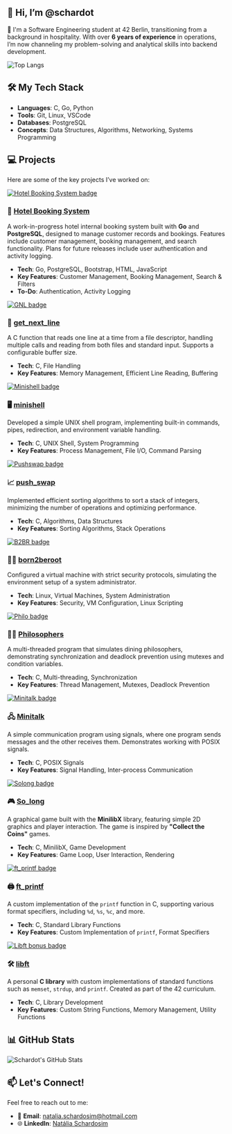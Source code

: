 ## 👋 Hi, I’m @schardot
👀 I'm a Software Engineering student at 42 Berlin, transitioning from a background in hospitality. With over **6 years of experience** in operations, I’m now channeling my problem-solving and analytical skills into backend development.

![Top Langs](https://github-readme-stats.vercel.app/api/top-langs/?username=schardot&layout=compact)

## 🛠️ My Tech Stack  
- **Languages**: C, Go, Python  
- **Tools**: Git, Linux, VSCode  
- **Databases**: PostgreSQL
- **Concepts**: Data Structures, Algorithms, Networking, Systems Programming  

## 💻 Projects  
Here are some of the key projects I’ve worked on:

[![Hotel Booking System badge](https://img.shields.io/badge/Hotel--Booking--System-Go-green)](https://github.com/schardot/hotel-booking-system)
### 🏨 [Hotel Booking System](https://github.com/schardot/hotel-system)
A work-in-progress hotel internal booking system built with **Go** and **PostgreSQL**, designed to manage customer records and bookings. Features include customer management, booking management, and search functionality. Plans for future releases include user authentication and activity logging.

- **Tech**: Go, PostgreSQL, Bootstrap, HTML, JavaScript  
- **Key Features**: Customer Management, Booking Management, Search & Filters  
- **To-Do**: Authentication, Activity Logging

[![GNL badge](https://github.com/ayogun/42-project-badges/blob/main/badges/get_next_linee.png)](https://github.com/schardot/42_core/tree/main/rank01/get_next_line)
### 📂 [get_next_line](https://github.com/schardot/42_core/tree/main/rank01/get_next_line)
A C function that reads one line at a time from a file descriptor, handling multiple calls and reading from both files and standard input. Supports a configurable buffer size.  

- **Tech**: C, File Handling  
- **Key Features**: Memory Management, Efficient Line Reading, Buffering  

[![Minishell badge](https://github.com/ayogun/42-project-badges/blob/main/badges/minishelle.png)](https://github.com/schardot/minishell)
### 🖥️ [minishell](https://github.com/schardot/minishell)
Developed a simple UNIX shell program, implementing built-in commands, pipes, redirection, and environment variable handling.

- **Tech**: C, UNIX Shell, System Programming  
- **Key Features**: Process Management, File I/O, Command Parsing  

[![Pushswap badge](https://github.com/ayogun/42-project-badges/blob/main/badges/push_swape.png)](https://github.com/schardot/42_core/tree/main/rank02/push_swap)
### 📈 [push_swap](https://github.com/schardot/42_core/tree/main/rank02/push_swap)  
Implemented efficient sorting algorithms to sort a stack of integers, minimizing the number of operations and optimizing performance.

- **Tech**: C, Algorithms, Data Structures  
- **Key Features**: Sorting Algorithms, Stack Operations  

[![B2BR badge](https://github.com/ayogun/42-project-badges/blob/main/badges/born2berootm.png)](https://github.com/schardot/42_core/tree/main/rank01/Born2beroot)
### 🧑‍💻 [born2beroot](https://github.com/schardot/42_core/tree/main/rank01/Born2beroot)
Configured a virtual machine with strict security protocols, simulating the environment setup of a system administrator.

- **Tech**: Linux, Virtual Machines, System Administration  
- **Key Features**: Security, VM Configuration, Linux Scripting  

[![Philo badge](https://github.com/ayogun/42-project-badges/blob/main/badges/philosopherse.png)](https://github.com/schardot/philosophers)
### 🧑‍🏫 [Philosophers](https://github.com/schardot/philosophers)  
A multi-threaded program that simulates dining philosophers, demonstrating synchronization and deadlock prevention using mutexes and condition variables.

- **Tech**: C, Multi-threading, Synchronization  
- **Key Features**: Thread Management, Mutexes, Deadlock Prevention  

[![Minitalk badge](https://github.com/ayogun/42-project-badges/blob/main/badges/minitalkm.png)](https://github.com/schardot/42_core/tree/main/rank02/minitalk)
### 🖧 [Minitalk](https://github.com/schardot/42_core/tree/main/rank02/minitalk)
A simple communication program using signals, where one program sends messages and the other receives them. Demonstrates working with POSIX signals.

- **Tech**: C, POSIX Signals  
- **Key Features**: Signal Handling, Inter-process Communication  

[![Solong badge](https://github.com/ayogun/42-project-badges/blob/main/badges/so_longe.png)](https://github.com/schardot/42_core/tree/main/rank02/so_long)
### 🎮 [So_long](https://github.com/schardot/42_core/tree/main/rank02/so_long) 
A graphical game built with the **MinilibX** library, featuring simple 2D graphics and player interaction. The game is inspired by **"Collect the Coins"** games.

- **Tech**: C, MinilibX, Game Development  
- **Key Features**: Game Loop, User Interaction, Rendering

[![ft_printf badge](https://github.com/ayogun/42-project-badges/blob/main/badges/ft_printfe.png)](https://github.com/schardot/42_core/tree/main/rank01/ft_printf)
### 🖨️ [ft_printf](https://github.com/schardot/42_core/tree/main/rank01/ft_printf)  
A custom implementation of the `printf` function in C, supporting various format specifiers, including `%d`, `%s`, `%c`, and more.

- **Tech**: C, Standard Library Functions  
- **Key Features**: Custom Implementation of `printf`, Format Specifiers  

[![Libft bonus badge](https://github.com/ayogun/42-project-badges/blob/main/badges/libftm.png?raw=true)](https://github.com/schardot/42_core/tree/main/rank00/libft)
### 🛠️ [libft](https://github.com/schardot/42_core/tree/main/rank00/libft)
A personal **C library** with custom implementations of standard functions such as `memset`, `strdup`, and `printf`. Created as part of the 42 curriculum.

- **Tech**: C, Library Development  
- **Key Features**: Custom String Functions, Memory Management, Utility Functions 

## 📊 GitHub Stats  
![Schardot's GitHub Stats](https://github-readme-stats.vercel.app/api?username=schardot&show_icons=true&hide_title=true&count_private=true&hide=prs)

## 📫 Let's Connect!  
Feel free to reach out to me:  
- 💬 **Email**: [natalia.schardosim@hotmail.com](mailto:natalia.schardosim@hotmail.com)  
- 🌐 **LinkedIn**: [Natália Schardosim](https://www.linkedin.com/in/nataliaschardosim)  
